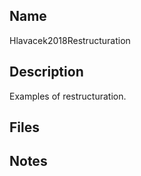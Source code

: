 ## Name
Hlavacek2018Restructuration

## Description
Examples of restructuration. 

## Files

## Notes
